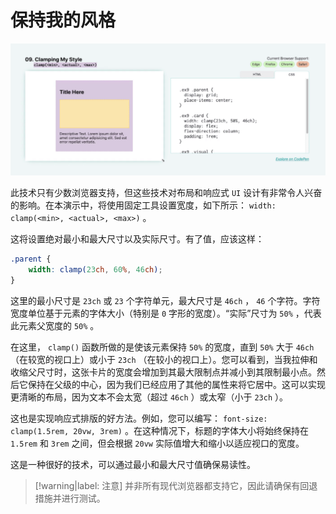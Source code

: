 # 保持我的风格



![效果](assets/images/效果.gif)



此技术只有少数浏览器支持，但这些技术对布局和响应式 `UI` 设计有非常令人兴奋的影响。在本演示中，将使用固定工具设置宽度，如下所示： `width: clamp(<min>, <actual>, <max>)` 。

这将设置绝对最小和最大尺寸以及实际尺寸。有了值，应该这样：

```css
.parent {
    width: clamp(23ch, 60%, 46ch);
}
```

这里的最小尺寸是 `23ch` 或 `23` 个字符单元，最大尺寸是 `46ch` ， `46` 个字符。字符宽度单位基于元素的字体大小（特别是 `0` 字形的宽度）。“实际”尺寸为 `50%` ，代表此元素父宽度的 `50%` 。

在这里， `clamp()` 函数所做的是使该元素保持 `50%` 的宽度，直到 `50%` 大于 `46ch` （在较宽的视口上）或小于 `23ch` （在较小的视口上）。您可以看到，当我拉伸和收缩父尺寸时，这张卡片的宽度会增加到其最大限制点并减小到其限制最小点。然后它保持在父级的中心，因为我们已经应用了其他的属性来将它居中。这可以实现更清晰的布局，因为文本不会太宽（超过 `46ch` ）或太窄（小于 `23ch` ）。

这也是实现响应式排版的好方法。例如，您可以编写： `font-size: clamp(1.5rem, 20vw, 3rem)` 。在这种情况下，标题的字体大小将始终保持在 `1.5rem` 和 `3rem` 之间，但会根据 `20vw` 实际值增大和缩小以适应视口的宽度。

这是一种很好的技术，可以通过最小和最大尺寸值确保易读性。

> [!warning|label: 注意]
> 并非所有现代浏览器都支持它，因此请确保有回退措施并进行测试。
